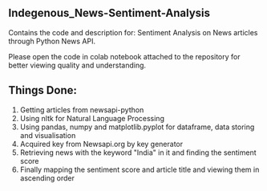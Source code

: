 ## Indegenous_News-Sentiment-Analysis
Contains the code and description for: Sentiment Analysis on News articles through Python News API.

Please open the code in colab notebook attached to the repository for better viewing quality and understanding.
## Things Done:
1. Getting articles from newsapi-python
2. Using nltk for Natural Language Processing
3. Using pandas, numpy and matplotlib.pyplot for dataframe, data storing and visualisation
4. Acquired key from Newsapi.org by key generator
5. Retrieving news with the keyword "India" in it and finding the sentiment score
6. Finally mapping the sentiment score and article title and viewing them in ascending order
